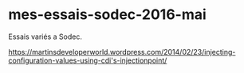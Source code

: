 # mes-essais-sodec-2016-mai

Essais variés a Sodec.

https://martinsdeveloperworld.wordpress.com/2014/02/23/injecting-configuration-values-using-cdi's-injectionpoint/